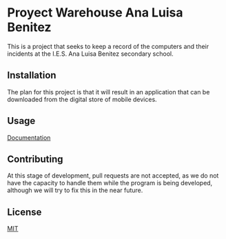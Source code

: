 # Proyect Warehouse Ana Luisa Benitez

This is a project that seeks to keep a record of the computers and their incidents at the I.E.S. Ana Luisa Benitez secondary school.

## Installation

The plan for this project is that it will result in an application that can be downloaded from the digital store of mobile devices.

## Usage

[Documentation](https://leonardojesusfiguval.github.io/Proyecto-Almazen-Ana-Luisa-Benitez/dist/javadoc/proyecto/almacen/ana/luisa/benitez/package-summary.html)

## Contributing

At this stage of development, pull requests are not accepted, as we do not have the capacity to handle them while the program is being developed, although we will try to fix this in the near future.


## License

[MIT](https://choosealicense.com/licenses/mit/)